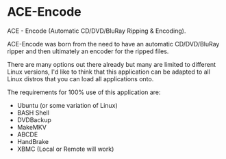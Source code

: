 ACE-Encode
==========

ACE - Encode (Automatic CD/DVD/BluRay Ripping &amp; Encoding).

ACE-Encode was born from the need to have an automatic CD/DVD/BluRay ripper and then ultimately an encoder for the ripped files.

There are many options out there already but many are limited to different Linux versions, I'd like to think that this application can be adapted to all Linux distros that you can load all applications onto.

The requirements for 100% use of this application are:
- Ubuntu (or some variation of Linux)
- BASH Shell
- DVDBackup
- MakeMKV
- ABCDE
- HandBrake
- XBMC (Local or Remote will work)


